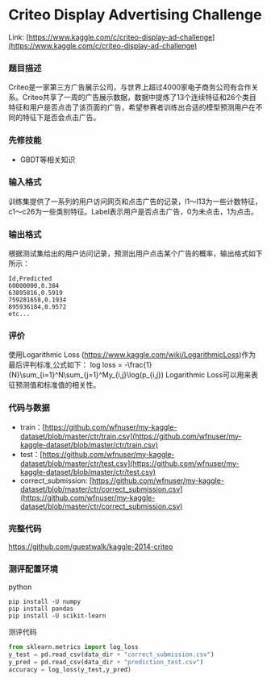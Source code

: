 # Criteo Display Advertising Challenge 

Link: [https://www.kaggle.com/c/criteo-display-ad-challenge](https://www.kaggle.com/c/criteo-display-ad-challenge)

### 题目描述

Criteo是一家第三方广告展示公司，与世界上超过4000家电子商务公司有合作关系。Criteo共享了一周的广告展示数据，数据中提炼了13个连续特征和26个类目特征和用户是否点击了该页面的广告，希望参赛者训练出合适的模型预测用户在不同的特征下是否会点击广告。

### 先修技能

* GBDT等相关知识

### 输入格式
训练集提供了一系列的用户访问网页和点击广告的记录，l1～l13为一些计数特征，c1～c26为一些类别特征。Label表示用户是否点击广告，0为未点击，1为点击。


### 输出格式
根据测试集给出的用户访问记录，预测出用户点击某个广告的概率，输出格式如下所示：

```
Id,Predicted
60000000,0.384
63895816,0.5919
759281658,0.1934
895936184,0.9572
etc...
```

### 评价

使用Logarithmic Loss (https://www.kaggle.com/wiki/LogarithmicLoss)作为最后评判标准,公式如下：
log loss = -\frac{1}{N}\sum_{i=1}^N\sum_{j=1}^My_{i,j}\log(p_{i,j})
Logarithmic Loss可以用来表征预测值和标准值的相关性。



### 代码与数据

* train：[https://github.com/wfnuser/my-kaggle-dataset/blob/master/ctr/train.csv](https://github.com/wfnuser/my-kaggle-dataset/blob/master/ctr/train.csv)
* test：[https://github.com/wfnuser/my-kaggle-dataset/blob/master/ctr/test.csv](https://github.com/wfnuser/my-kaggle-dataset/blob/master/ctr/test.csv)
* correct_submission: [https://github.com/wfnuser/my-kaggle-dataset/blob/master/ctr/correct_submission.csv](https://github.com/wfnuser/my-kaggle-dataset/blob/master/ctr/correct_submission.csv)

### 完整代码

https://github.com/guestwalk/kaggle-2014-criteo


### 测评配置环境

python

```
pip install -U numpy
pip install pandas
pip install -U scikit-learn
```

测评代码

```py
from sklearn.metrics import log_loss
y_test = pd.read_csv(data_dir + "correct_submission.csv")
y_pred = pd.read_csv(data_dir + "prediction_test.csv")
accuracy = log_loss(y_test,y_pred)
```